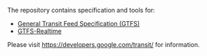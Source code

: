 The repository contains specification and tools for:
 
 * [General Transit Feed Specification (GTFS)](gtfs)
 * [GTFS-Realtime](gtfs-realtime)

Please visit https://developers.google.com/transit/ for information.
